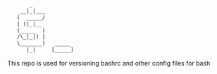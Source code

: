 ```txt
       _             
    __|_|___         
   (  _____/         
   | (|_|__          
   (_____  )         
   /\_|_|) |         
   \_______)   _____      
      |_|     [_____]
```

This repo is used for versioning bashrc and other config files for bash
